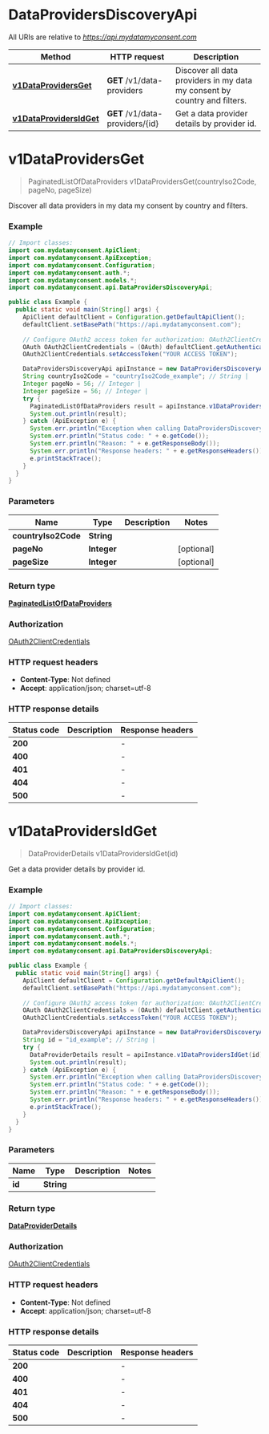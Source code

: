 # DataProvidersDiscoveryApi

All URIs are relative to *https://api.mydatamyconsent.com*

| Method | HTTP request | Description |
|------------- | ------------- | -------------|
| [**v1DataProvidersGet**](DataProvidersDiscoveryApi.md#v1DataProvidersGet) | **GET** /v1/data-providers | Discover all data providers in my data my consent by country and filters. |
| [**v1DataProvidersIdGet**](DataProvidersDiscoveryApi.md#v1DataProvidersIdGet) | **GET** /v1/data-providers/{id} | Get a data provider details by provider id. |


<a name="v1DataProvidersGet"></a>
# **v1DataProvidersGet**
> PaginatedListOfDataProviders v1DataProvidersGet(countryIso2Code, pageNo, pageSize)

Discover all data providers in my data my consent by country and filters.

### Example
```java
// Import classes:
import com.mydatamyconsent.ApiClient;
import com.mydatamyconsent.ApiException;
import com.mydatamyconsent.Configuration;
import com.mydatamyconsent.auth.*;
import com.mydatamyconsent.models.*;
import com.mydatamyconsent.api.DataProvidersDiscoveryApi;

public class Example {
  public static void main(String[] args) {
    ApiClient defaultClient = Configuration.getDefaultApiClient();
    defaultClient.setBasePath("https://api.mydatamyconsent.com");
    
    // Configure OAuth2 access token for authorization: OAuth2ClientCredentials
    OAuth OAuth2ClientCredentials = (OAuth) defaultClient.getAuthentication("OAuth2ClientCredentials");
    OAuth2ClientCredentials.setAccessToken("YOUR ACCESS TOKEN");

    DataProvidersDiscoveryApi apiInstance = new DataProvidersDiscoveryApi(defaultClient);
    String countryIso2Code = "countryIso2Code_example"; // String | 
    Integer pageNo = 56; // Integer | 
    Integer pageSize = 56; // Integer | 
    try {
      PaginatedListOfDataProviders result = apiInstance.v1DataProvidersGet(countryIso2Code, pageNo, pageSize);
      System.out.println(result);
    } catch (ApiException e) {
      System.err.println("Exception when calling DataProvidersDiscoveryApi#v1DataProvidersGet");
      System.err.println("Status code: " + e.getCode());
      System.err.println("Reason: " + e.getResponseBody());
      System.err.println("Response headers: " + e.getResponseHeaders());
      e.printStackTrace();
    }
  }
}
```

### Parameters

| Name | Type | Description  | Notes |
|------------- | ------------- | ------------- | -------------|
| **countryIso2Code** | **String**|  | |
| **pageNo** | **Integer**|  | [optional] |
| **pageSize** | **Integer**|  | [optional] |

### Return type

[**PaginatedListOfDataProviders**](PaginatedListOfDataProviders.md)

### Authorization

[OAuth2ClientCredentials](../README.md#OAuth2ClientCredentials)

### HTTP request headers

 - **Content-Type**: Not defined
 - **Accept**: application/json; charset=utf-8

### HTTP response details
| Status code | Description | Response headers |
|-------------|-------------|------------------|
| **200** |  |  -  |
| **400** |  |  -  |
| **401** |  |  -  |
| **404** |  |  -  |
| **500** |  |  -  |

<a name="v1DataProvidersIdGet"></a>
# **v1DataProvidersIdGet**
> DataProviderDetails v1DataProvidersIdGet(id)

Get a data provider details by provider id.

### Example
```java
// Import classes:
import com.mydatamyconsent.ApiClient;
import com.mydatamyconsent.ApiException;
import com.mydatamyconsent.Configuration;
import com.mydatamyconsent.auth.*;
import com.mydatamyconsent.models.*;
import com.mydatamyconsent.api.DataProvidersDiscoveryApi;

public class Example {
  public static void main(String[] args) {
    ApiClient defaultClient = Configuration.getDefaultApiClient();
    defaultClient.setBasePath("https://api.mydatamyconsent.com");
    
    // Configure OAuth2 access token for authorization: OAuth2ClientCredentials
    OAuth OAuth2ClientCredentials = (OAuth) defaultClient.getAuthentication("OAuth2ClientCredentials");
    OAuth2ClientCredentials.setAccessToken("YOUR ACCESS TOKEN");

    DataProvidersDiscoveryApi apiInstance = new DataProvidersDiscoveryApi(defaultClient);
    String id = "id_example"; // String | 
    try {
      DataProviderDetails result = apiInstance.v1DataProvidersIdGet(id);
      System.out.println(result);
    } catch (ApiException e) {
      System.err.println("Exception when calling DataProvidersDiscoveryApi#v1DataProvidersIdGet");
      System.err.println("Status code: " + e.getCode());
      System.err.println("Reason: " + e.getResponseBody());
      System.err.println("Response headers: " + e.getResponseHeaders());
      e.printStackTrace();
    }
  }
}
```

### Parameters

| Name | Type | Description  | Notes |
|------------- | ------------- | ------------- | -------------|
| **id** | **String**|  | |

### Return type

[**DataProviderDetails**](DataProviderDetails.md)

### Authorization

[OAuth2ClientCredentials](../README.md#OAuth2ClientCredentials)

### HTTP request headers

 - **Content-Type**: Not defined
 - **Accept**: application/json; charset=utf-8

### HTTP response details
| Status code | Description | Response headers |
|-------------|-------------|------------------|
| **200** |  |  -  |
| **400** |  |  -  |
| **401** |  |  -  |
| **404** |  |  -  |
| **500** |  |  -  |

